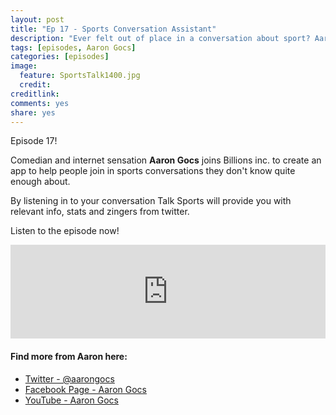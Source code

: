 ```yaml
---
layout: post
title: "Ep 17 - Sports Conversation Assistant"
description: "Ever felt out of place in a conversation about sport? Aaron Gocs and Simon have the answer. By monitoring your conversation Talk Sports will automatically supply you with stats, zingers and more."
tags: [episodes, Aaron Gocs]
categories: [episodes]
image:
  feature: SportsTalk1400.jpg
  credit: 
creditlink:
comments: yes
share: yes
---
```


Episode 17!

Comedian and internet sensation **Aaron Gocs** joins Billions inc. to create an app to help people join in sports conversations they don't know quite enough about.

By listening in to your conversation Talk Sports will provide you with relevant info, stats and zingers from twitter.

Listen to the episode now!

<iframe src="https://www.omnycontent.com/w/player/?orgId=f74cc2ac-5cea-4914-99d8-a67c008ca26e&programId=df7f3c35-9d13-4dc2-baa6-a67c008d8993&clipId=1fa71c0e-1e69-4462-8903-a6bc0064f1c2" width="100%" height="150px" frameborder="0"></iframe>

#### Find more from Aaron here:

+ [Twitter - @aarongocs](https://twitter.com/AaronGocs)
+ [Facebook Page - Aaron Gocs](https://www.facebook.com/AronGocs/)
+ [YouTube - Aaron Gocs](https://www.youtube.com/channel/UCHDyN7DR9xukTxkSE7eUqsQ)

